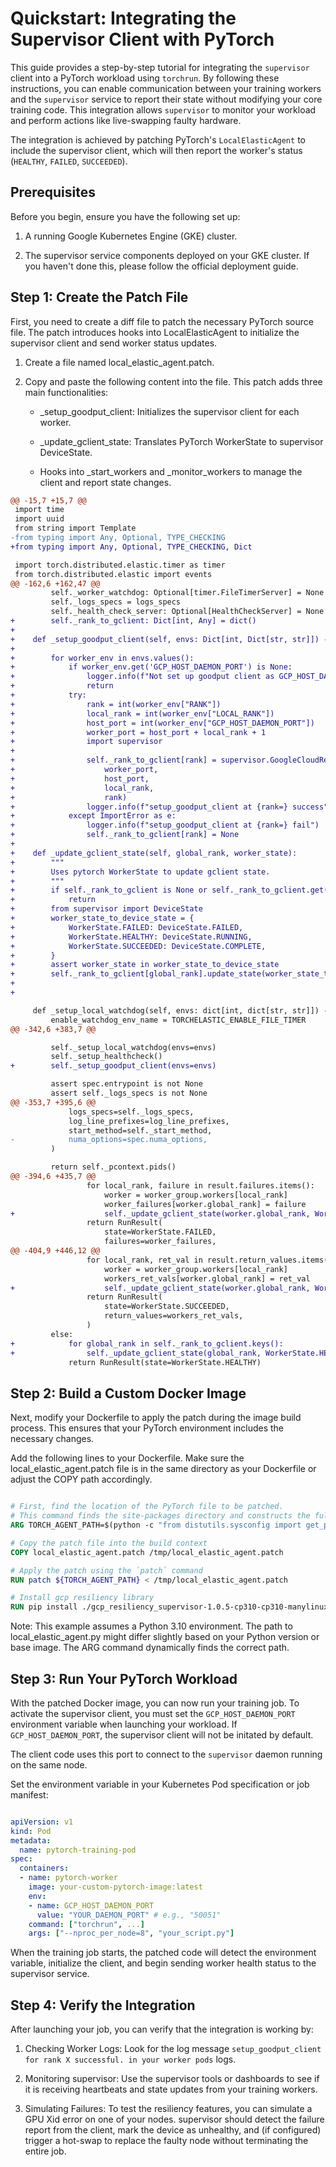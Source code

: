 # Quickstart: Integrating the Supervisor Client with PyTorch
This guide provides a step-by-step tutorial for integrating the `supervisor` client into a PyTorch workload using `torchrun`. By following these instructions, you can enable communication between your training workers and the `supervisor` service to report their state without modifying your core training code. This integration allows `supervisor` to monitor your workload and perform actions like live-swapping faulty hardware.

The integration is achieved by patching PyTorch's `LocalElasticAgent` to include the supervisor client, which will then report the worker's status (`HEALTHY`, `FAILED`, `SUCCEEDED`).

## Prerequisites
Before you begin, ensure you have the following set up:

 1. A running Google Kubernetes Engine (GKE) cluster.

 2. The supervisor service components deployed on your GKE cluster. If you haven't done this, please follow the official deployment guide.

## Step 1: Create the Patch File
First, you need to create a diff file to patch the necessary PyTorch source file. The patch introduces hooks into LocalElasticAgent to initialize the supervisor client and send worker status updates.

1. Create a file named local_elastic_agent.patch.

2. Copy and paste the following content into the file. This patch adds three main functionalities:

   - _setup_goodput_client: Initializes the supervisor client for each worker.

   -  _update_gclient_state: Translates PyTorch WorkerState to supervisor DeviceState.

   - Hooks into _start_workers and _monitor_workers to manage the client and report state changes.

```diff
@@ -15,7 +15,7 @@
 import time
 import uuid
 from string import Template
-from typing import Any, Optional, TYPE_CHECKING
+from typing import Any, Optional, TYPE_CHECKING, Dict

 import torch.distributed.elastic.timer as timer
 from torch.distributed.elastic import events
@@ -162,6 +162,47 @@
         self._worker_watchdog: Optional[timer.FileTimerServer] = None
         self._logs_specs = logs_specs
         self._health_check_server: Optional[HealthCheckServer] = None
+        self._rank_to_gclient: Dict[int, Any] = dict()
+
+    def _setup_goodput_client(self, envs: Dict[int, Dict[str, str]]) -> None:
+
+        for worker_env in envs.values():
+            if worker_env.get('GCP_HOST_DAEMON_PORT') is None:
+                logger.info(f"Not set up goodput client as GCP_HOST_DAEMON_PORT is not set.")
+                return
+            try:
+                rank = int(worker_env["RANK"])
+                local_rank = int(worker_env["LOCAL_RANK"])
+                host_port = int(worker_env["GCP_HOST_DAEMON_PORT"])
+                worker_port = host_port + local_rank + 1
+                import supervisor
+
+                self._rank_to_gclient[rank] = supervisor.GoogleCloudResiliencyClient(
+                    worker_port,
+                    host_port,
+                    local_rank,
+                    rank)
+                logger.info(f"setup_goodput_client at {rank=} success")
+            except ImportError as e:
+                logger.info(f"setup_goodput_client at {rank=} fail")
+                self._rank_to_gclient[rank] = None
+
+    def _update_gclient_state(self, global_rank, worker_state):
+        """
+        Uses pytorch WorkerState to update gclient state.
+        """
+        if self._rank_to_gclient is None or self._rank_to_gclient.get(global_rank) is None:
+            return
+        from supervisor import DeviceState
+        worker_state_to_device_state = {
+            WorkerState.FAILED: DeviceState.FAILED,
+            WorkerState.HEALTHY: DeviceState.RUNNING,
+            WorkerState.SUCCEEDED: DeviceState.COMPLETE,
+        }
+        assert worker_state in worker_state_to_device_state
+        self._rank_to_gclient[global_rank].update_state(worker_state_to_device_state[worker_state])
+
+

     def _setup_local_watchdog(self, envs: dict[int, dict[str, str]]) -> None:
         enable_watchdog_env_name = TORCHELASTIC_ENABLE_FILE_TIMER
@@ -342,6 +383,7 @@

         self._setup_local_watchdog(envs=envs)
         self._setup_healthcheck()
+        self._setup_goodput_client(envs=envs)

         assert spec.entrypoint is not None
         assert self._logs_specs is not None
@@ -353,7 +395,6 @@
             logs_specs=self._logs_specs,
             log_line_prefixes=log_line_prefixes,
             start_method=self._start_method,
-            numa_options=spec.numa_options,
         )

         return self._pcontext.pids()
@@ -394,6 +435,7 @@
                 for local_rank, failure in result.failures.items():
                     worker = worker_group.workers[local_rank]
                     worker_failures[worker.global_rank] = failure
+                    self._update_gclient_state(worker.global_rank, WorkerState.FAILED)
                 return RunResult(
                     state=WorkerState.FAILED,
                     failures=worker_failures,
@@ -404,9 +446,12 @@
                 for local_rank, ret_val in result.return_values.items():
                     worker = worker_group.workers[local_rank]
                     workers_ret_vals[worker.global_rank] = ret_val
+                    self._update_gclient_state(worker.global_rank, WorkerState.SUCCEEDED)
                 return RunResult(
                     state=WorkerState.SUCCEEDED,
                     return_values=workers_ret_vals,
                 )
         else:
+            for global_rank in self._rank_to_gclient.keys():
+                self._update_gclient_state(global_rank, WorkerState.HEALTHY)
             return RunResult(state=WorkerState.HEALTHY)
```

## Step 2: Build a Custom Docker Image
Next, modify your Dockerfile to apply the patch during the image build process. This ensures that your PyTorch environment includes the necessary changes.

Add the following lines to your Dockerfile. Make sure the local_elastic_agent.patch file is in the same directory as your Dockerfile or adjust the COPY path accordingly.

```Dockerfile

# First, find the location of the PyTorch file to be patched.
# This command finds the site-packages directory and constructs the full path.
ARG TORCH_AGENT_PATH=$(python -c "from distutils.sysconfig import get_python_lib; import os; print(os.path.join(get_python_lib(), 'torch/distributed/elastic/agent/server/local_elastic_agent.py'))")

# Copy the patch file into the build context
COPY local_elastic_agent.patch /tmp/local_elastic_agent.patch

# Apply the patch using the `patch` command
RUN patch ${TORCH_AGENT_PATH} < /tmp/local_elastic_agent.patch

# Install gcp resiliency library
RUN pip install ./gcp_resiliency_supervisor-1.0.5-cp310-cp310-manylinux_2_27_x86_64.manylinux_2_28_x86_64.whl
```

Note: This example assumes a Python 3.10 environment. The path to local_elastic_agent.py might differ slightly based on your Python version or base image. The ARG command dynamically finds the correct path.

## Step 3: Run Your PyTorch Workload
With the patched Docker image, you can now run your training job. To activate the supervisor client, you must set the `GCP_HOST_DAEMON_PORT` environment variable when launching your workload. If `GCP_HOST_DAEMON_PORT`, the supervisor client will not be initated by default.

The client code uses this port to connect to the `supervisor` daemon running on the same node.

Set the environment variable in your Kubernetes Pod specification or job manifest:

```YAML

apiVersion: v1
kind: Pod
metadata:
  name: pytorch-training-pod
spec:
  containers:
  - name: pytorch-worker
    image: your-custom-pytorch-image:latest
    env:
    - name: GCP_HOST_DAEMON_PORT
      value: "YOUR_DAEMON_PORT" # e.g., "50051"
    command: ["torchrun", ...]
    args: ["--nproc_per_node=8", "your_script.py"]
```

When the training job starts, the patched code will detect the environment variable, initialize the client, and begin sending worker health status to the supervisor service.

## Step 4: Verify the Integration
After launching your job, you can verify that the integration is working by:

1. Checking Worker Logs: Look for the log message `setup_goodput_client for rank X successful. in your worker pods` logs.

2. Monitoring supervisor: Use the supervisor tools or dashboards to see if it is receiving heartbeats and state updates from your training workers.

3. Simulating Failures: To test the resiliency features, you can simulate a GPU Xid error on one of your nodes. supervisor should detect the failure report from the client, mark the device as unhealthy, and (if configured) trigger a hot-swap to replace the faulty node without terminating the entire job.

